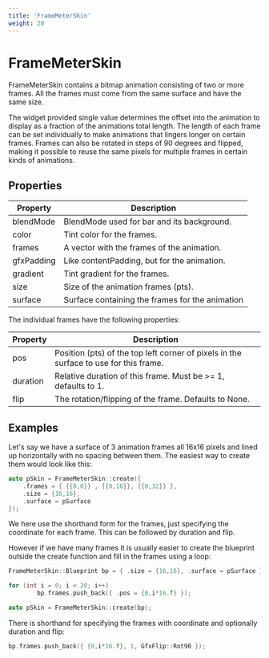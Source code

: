 ```yaml
---
title: 'FrameMeterSkin'
weight: 20
---
```



# FrameMeterSkin

FrameMeterSkin contains a bitmap animation consisting of two or more frames. All the frames must come from the same surface and have the same size.

The widget provided single value determines the offset into the animation to display as a fraction of the animations total length. The length of each frame can be set individually to make animations that lingers longer on certain frames. Frames can also be rotated in steps of 90 degrees and flipped, making it possible to reuse the same pixels for multiple frames in certain kinds of animations.

## Properties

| Property  | Description                 |
| --------- | --------------------------- |
| blendMode | BlendMode used for bar and its background. |
| color | Tint color for the frames. |
| frames | A vector with the frames of the animation. |
| gfxPadding | Like contentPadding, but for the animation. |
| gradient | Tint gradient for the frames. |
| size | Size of the animation frames (pts). |
| surface | Surface containing the frames for the animation |

The individual frames have the following properties:

| Property | Description                                                  |
| -------- | ------------------------------------------------------------ |
| pos      | Position (pts) of the top left corner of pixels in the surface to use for this frame. |
| duration | Relative duration of this frame. Must be >= 1, defaults to 1. |
| flip     | The rotation/flipping of the frame. Defaults to None.        |



## Examples

Let's say we have a surface of 3 animation frames all 16x16 pixels and lined up horizontally with no spacing between them. The easiest way to create them would look like this:

```c++
auto pSkin = FrameMeterSkin::create({
    .frames = { {{0,0}} , {{0,16}}, {{0,32}} },
    .size = {16,16}, 
    .surface = pSurface 
});
```

We here use the shorthand form for the frames, just specifying the coordinate for each frame. This can be followed by duration and flip.

However if we have many frames it is usually easier to create the blueprint outside the create function and fill in the frames using a loop:

```c++
FrameMeterSkin::Blueprint bp = { .size = {16,16}, .surface = pSurface };

for (int i = 0; i < 20; i++)
		bp.frames.push_back({ .pos = {0,i*16.f} });

auto pSkin = FrameMeterSkin::create(bp);
```

There is shorthand for specifying the frames with coordinate and optionally duration and flip:

```c++
bp.frames.push_back({ {0,i*16.f}, 1, GfxFlip::Rot90 });
```

